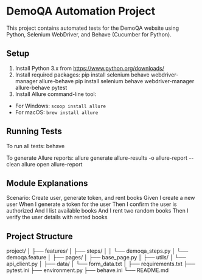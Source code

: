 # DemoQA Automation Project
This project contains automated tests for the DemoQA website using Python, Selenium WebDriver, and Behave (Cucumber for Python).

## Setup
1. Install Python 3.x from https://www.python.org/downloads/
2. Install required packages:
    pip install selenium behave webdriver-manager allure-behave
    pip install selenium behave webdriver-manager allure-behave pytest
3. Install Allure command-line tool:
- For Windows: `scoop install allure`
- For macOS: `brew install allure`

## Running Tests
To run all tests:
behave

To generate Allure reports:
   allure generate allure-results -o allure-report --clean
   allure open allure-report

## Module Explanations
  Scenario: Create user, generate token, and rent books
    Given I create a new user
    When I generate a token for the user
    Then I confirm the user is authorized
    And I list available books
    And I rent two random books
    Then I verify the user details with rented books

## Project Structure
project/
│
├── features/
│ ├── steps/
│ │ └── demoqa_steps.py
│ └── demoqa.feature
│
├── pages/
│ ├── base_page.py
│
├── utils/
│ └── api_client.py
│
├── data/
│ └── form_data.txt
│
├── requirements.txt
├── pytest.ini
├── environment.py
├── behave.ini
└── README.md